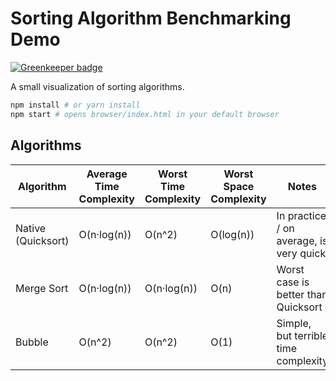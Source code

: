# Sorting Algorithm Benchmarking Demo

[![Greenkeeper badge](https://badges.greenkeeper.io/glebec/benchpress.svg)](https://greenkeeper.io/)

A small visualization of sorting algorithms.

```sh
npm install # or yarn install
npm start # opens browser/index.html in your default browser
```

## Algorithms

Algorithm | Average Time Complexity | Worst Time Complexity | Worst Space Complexity | Notes
--- | --- | --- | --- | ---
Native (Quicksort) | O(n·log(n)) | O(n^2) | O(log(n)) | In practice / on average, is very quick
Merge Sort | O(n·log(n)) | O(n·log(n)) | O(n) | Worst case is better than Quicksort
Bubble | O(n^2) | O(n^2) | O(1) | Simple, but terrible time complexity
